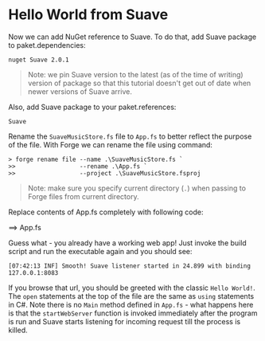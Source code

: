 # Hello World from Suave

Now we can add NuGet reference to Suave. To do that, add Suave package to paket.dependencies: 

```
nuget Suave 2.0.1
```

> Note: we pin Suave version to the latest (as of the time of writing) version of package so that this tutorial doesn't get out of date when newer versions of Suave arrive.

Also, add Suave package to your paket.references:

```
Suave
```

Rename the `SuaveMusicStore.fs` file to `App.fs` to better reflect the purpose of the file.
With Forge we can rename the file using command:

```
> forge rename file --name .\SuaveMusicStore.fs `
>>                  --rename .\App.fs `
>>                  --project .\SuaveMusicStore.fsproj
```

> Note: make sure you specify current directory (``.``) when passing to Forge files from current directory.

Replace contents of App.fs completely with following code:

==> App.fs

Guess what - you already have a working web app!
Just invoke the build script and run the executable again and you should see:

```
[07:42:13 INF] Smooth! Suave listener started in 24.899 with binding 127.0.0.1:8083
```

If you browse that url, you should be greeted with the classic `Hello World!`.
The `open` statements at the top of the file are the same as `using` statements in C#.
Note there is no `Main` method defined in `App.fs` - what happens here is that the `startWebServer` function is invoked immediately after the program is run and Suave starts listening for incoming request till the process is killed.